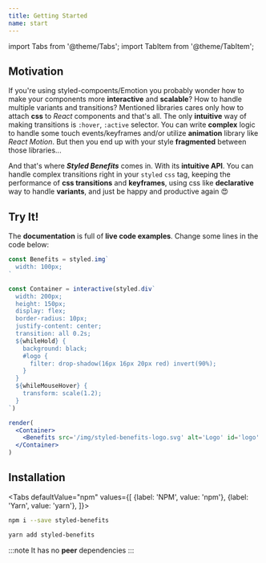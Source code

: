 ```yaml
---
title: Getting Started
name: start
---
```


import Tabs from '@theme/Tabs';
import TabItem from '@theme/TabItem';

## Motivation

If you're using styled-compoents/Emotion you probably wonder how to make your components more **interactive** and **scalable**? How to handle multiple variants and transitions? Mentioned libraries cares only how to attach **css** to _React_ components and that's all. The only **intuitive** way of making transitions is `:hover`, `:active` selector. You can write **complex** logic to handle some touch events/keyframes and/or utilize **animation** library like _React Motion_. But then you end up with your style **fragmented** between those libraries...

And that's where **_Styled Benefits_** comes in. With its **intuitive API**. You can handle complex transitions right in your `styled` `css` tag, keeping the performance of **css transitions** and **keyframes**, using css like **declarative** way to handle **variants**, and just be happy and productive again 😍

## Try It!

The **documentation** is full of **live code examples**. Change some lines in the code below:

```jsx live
const Benefits = styled.img`
  width: 100px;
`

const Container = interactive(styled.div`
  width: 200px;
  height: 150px;
  display: flex;
  border-radius: 10px;
  justify-content: center;
  transition: all 0.2s;
  ${whileHold} {
    background: black;
    #logo {
      filter: drop-shadow(16px 16px 20px red) invert(90%);
    }
  }
  ${whileMouseHover} {
    transform: scale(1.2);
  }
`)

render(
  <Container>
    <Benefits src='/img/styled-benefits-logo.svg' alt='Logo' id='logo' />
  </Container>
)
```

## Installation

<Tabs
defaultValue="npm"
values={[
{label: 'NPM', value: 'npm'},
{label: 'Yarn', value: 'yarn'},
]}>
<TabItem value="npm">

```sh
npm i --save styled-benefits
```

</TabItem>
<TabItem value="yarn">

```sh
yarn add styled-benefits
```

</TabItem>
</Tabs>

:::note
It has no **peer** dependencies
:::
